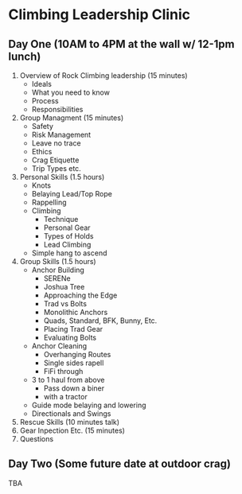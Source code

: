 # Climbing Leadership Clinic

## Day One (10AM to 4PM at the wall w/ 12-1pm lunch)

1. Overview of Rock Climbing leadership (15 minutes)
	- Ideals
	- What you need to know
	- Process
	- Responsibilities
2. Group Managment	(15 minutes)
	- Safety
	- Risk Management
	- Leave no trace
	- Ethics
	- Crag Etiquette
	- Trip Types etc.
3. Personal Skills	(1.5 hours)
	- Knots
	- Belaying Lead/Top Rope
	- Rappelling
	- Climbing
		- Technique
		- Personal Gear
		- Types of Holds
		- Lead Climbing
	- Simple hang to ascend
4. Group Skills	(1.5 hours)
	- Anchor Building
		- SERENe
		- Joshua Tree
		- Approaching the Edge
		- Trad vs Bolts
		- Monolithic Anchors
		- Quads, Standard, BFK, Bunny, Etc.
		- Placing Trad Gear
		- Evaluating Bolts
	- Anchor Cleaning
		- Overhanging Routes
		- Single sides rapell
		- FiFi through
	- 3 to 1 haul from above
		- Pass down a biner
		- with a tractor
	- Guide mode belaying and lowering
	- Directionals and Swings
5. Rescue Skills (10 minutes talk)
6. Gear Inpection Etc. (15 minutes)
7. Questions

## Day Two (Some future date at outdoor crag)

TBA
